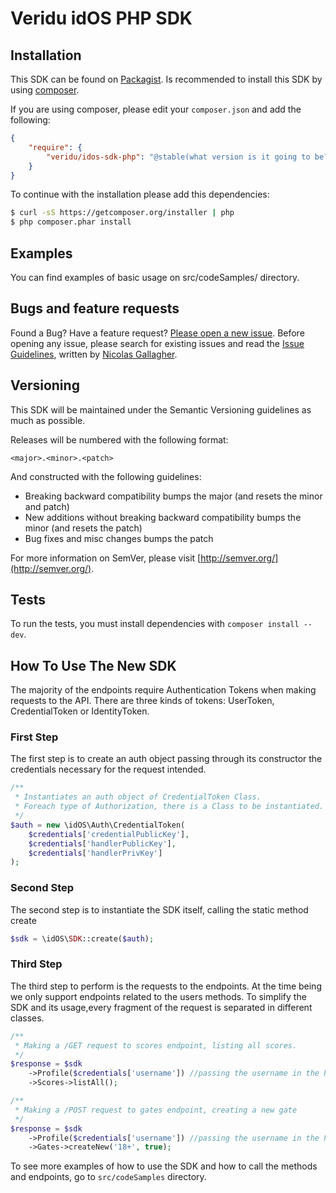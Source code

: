 Veridu idOS PHP SDK
===================

Installation
------------
This SDK can be found on [Packagist](https://packagist.org/packages/veridu/veridu-php).
Is recommended to install this SDK by using [composer](http://getcomposer.org).

If you are using composer, please edit your `composer.json` and add the following:

```json
{
    "require": {
        "veridu/idos-sdk-php": "@stable(what version is it going to be?)"
    }
}
```

To continue with the installation please add this dependencies:

```bash
$ curl -sS https://getcomposer.org/installer | php
$ php composer.phar install
```

Examples
--------
You can find examples of basic usage on src/codeSamples/ directory.

Bugs and feature requests
-------------------------
Found a Bug? Have a feature request? [Please open a new issue](https://github.com/veridu/idos-sdk-php/issues).
Before opening any issue, please search for existing issues and read the [Issue Guidelines](https://github.com/necolas/issue-guidelines), written by [Nicolas Gallagher](https://github.com/necolas/).

Versioning
----------
This SDK will be maintained under the Semantic Versioning guidelines as much as possible.

Releases will be numbered with the following format:

`<major>.<minor>.<patch>`

And constructed with the following guidelines:

* Breaking backward compatibility bumps the major (and resets the minor and patch)
* New additions without breaking backward compatibility bumps the minor (and resets the patch)
* Bug fixes and misc changes bumps the patch

For more information on SemVer, please visit [http://semver.org/](http://semver.org/).

Tests
-----
To run the tests, you must install dependencies with `composer install --dev`.

How To Use The New SDK
----------------------

The majority of the endpoints require Authentication Tokens when making requests to the API. 
There are three kinds of tokens: UserToken, CredentialToken or IdentityToken.

### First Step

The first step is to create an auth object passing through its constructor the credentials necessary for the request intended.

```php
/**
 * Instantiates an auth object of CredentialToken Class.
 * Foreach type of Authorization, there is a Class to be instantiated.
 */
$auth = new \idOS\Auth\CredentialToken(
	$credentials['credentialPublicKey'],
	$credentials['handlerPublicKey'],
	$credentials['handlerPrivKey']
);

```
### Second Step

The second step is to instantiate the SDK itself, calling the static method create

```php
$sdk = \idOS\SDK::create($auth);

```

### Third Step

The third step to perform is the requests to the endpoints.
At the time being we only support endpoints related to the users methods.
To simplify the SDK and its usage,every fragment of the request is separated in different classes.

```php
/**
 * Making a /GET request to scores endpoint, listing all scores.
 */
$response = $sdk
    ->Profile($credentials['username']) //passing the username in the Profile Class constructor
    ->Scores->listAll();

/**
 * Making a /POST request to gates endpoint, creating a new gate
 */
$response = $sdk
	->Profile($credentials['username']) //passing the username in the Profile Class constructor
	->Gates->createNew('18+', true);

```
To see more examples of how to use the SDK and how to call the methods and endpoints, go to ```src/codeSamples``` directory.
